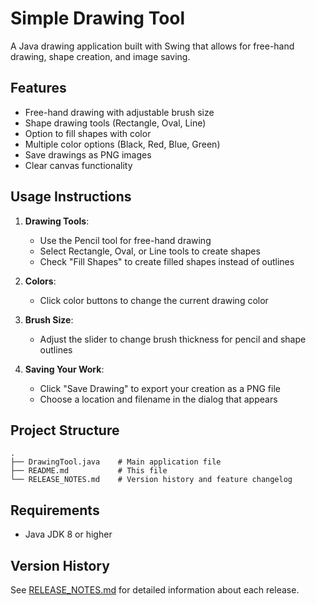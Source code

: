 # Simple Drawing Tool

A Java drawing application built with Swing that allows for free-hand drawing, shape creation, and image saving.

## Features

- Free-hand drawing with adjustable brush size
- Shape drawing tools (Rectangle, Oval, Line)
- Option to fill shapes with color
- Multiple color options (Black, Red, Blue, Green)
- Save drawings as PNG images
- Clear canvas functionality


## Usage Instructions

1. **Drawing Tools**:
   - Use the Pencil tool for free-hand drawing
   - Select Rectangle, Oval, or Line tools to create shapes
   - Check "Fill Shapes" to create filled shapes instead of outlines

2. **Colors**:
   - Click color buttons to change the current drawing color

3. **Brush Size**:
   - Adjust the slider to change brush thickness for pencil and shape outlines

4. **Saving Your Work**:
   - Click "Save Drawing" to export your creation as a PNG file
   - Choose a location and filename in the dialog that appears

## Project Structure

```
.
├── DrawingTool.java    # Main application file
├── README.md           # This file
└── RELEASE_NOTES.md    # Version history and feature changelog
```

## Requirements

- Java JDK 8 or higher

## Version History

See [RELEASE_NOTES.md](RELEASE_NOTES.md) for detailed information about each release.
